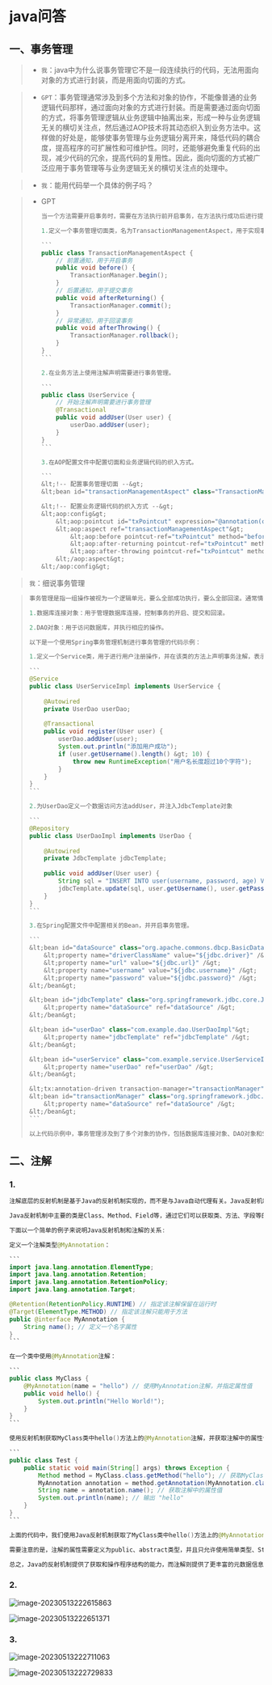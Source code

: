 # java问答

## 一、事务管理

> - `我`：java中为什么说事务管理它不是一段连续执行的代码，无法用面向对象的方式进行封装，而是用面向切面的方式。

> - `GPT`：事务管理通常涉及到多个方法和对象的协作，不能像普通的业务逻辑代码那样，通过面向对象的方式进行封装。而是需要通过面向切面的方式，将事务管理逻辑从业务逻辑中抽离出来，形成一种与业务逻辑无关的横切关注点，然后通过AOP技术将其动态织入到业务方法中。这样做的好处是，能够使事务管理与业务逻辑分离开来，降低代码的耦合度，提高程序的可扩展性和可维护性。同时，还能够避免重复代码的出现，减少代码的冗余，提高代码的复用性。因此，面向切面的方式被广泛应用于事务管理等与业务逻辑无关的横切关注点的处理中。

> - `我`：能用代码举一个具体的例子吗？

> - GPT
>
>   ```java
>   当一个方法需要开启事务时，需要在方法执行前开启事务，在方法执行成功后进行提交操作，如果方法执行失败则需要进行回滚操作。这里可以通过以下代码演示使用面向切面的方式实现事务管理：
>   
>   1.定义一个事务管理切面类，名为TransactionManagementAspect，用于实现事务管理逻辑。
>   
>   ​```
>   public class TransactionManagementAspect {
>       // 前置通知，用于开启事务
>       public void before() {
>           TransactionManager.begin();
>       }
>       // 后置通知，用于提交事务
>       public void afterReturning() {
>           TransactionManager.commit();
>       }
>       // 异常通知，用于回滚事务
>       public void afterThrowing() {
>           TransactionManager.rollback();
>       }
>   }
>   ​```
>   
>   2.在业务方法上使用注解声明需要进行事务管理。
>   
>   ​```
>   public class UserService {
>       // 开始注解声明需要进行事务管理
>       @Transactional
>       public void addUser(User user) {
>           userDao.addUser(user);
>       }
>   }
>   ​```
>   
>   3.在AOP配置文件中配置切面和业务逻辑代码的织入方式。
>   
>   ​```
>   &lt;!-- 配置事务管理切面 --&gt;
>   &lt;bean id="transactionManagementAspect" class="TransactionManagementAspect"/&gt;
>   
>   &lt;!-- 配置业务逻辑代码的织入方式 --&gt;
>   &lt;aop:config&gt;
>       &lt;aop:pointcut id="txPointcut" expression="@annotation(com.xxx.annotation.Transactional)" /&gt;
>       &lt;aop:aspect ref="transactionManagementAspect"&gt;
>           &lt;aop:before pointcut-ref="txPointcut" method="before"/&gt;
>           &lt;aop:after-returning pointcut-ref="txPointcut" method="afterReturning"/&gt;
>           &lt;aop:after-throwing pointcut-ref="txPointcut" method="afterThrowing"/&gt;
>       &lt;/aop:aspect&gt;
>   &lt;/aop:config&gt;
>   ```

> `我`：细说事务管理

> ```java
> 事务管理是指一组操作被视为一个逻辑单元，要么全部成功执行，要么全部回滚。通常情况下，一个事务涉及到多个方法和对象的协作，需要将这些操作作为一个整体来进行管理，以保证数据的一致性和完整性。在Java中，事务管理通常涉及到以下对象：
> 
> 1.数据库连接对象：用于管理数据库连接，控制事务的开启、提交和回滚。
> 
> 2.DAO对象：用于访问数据库，并执行相应的操作。
> 
> 以下是一个使用Spring事务管理机制进行事务管理的代码示例：
> 
> 1.定义一个Service类，用于进行用户注册操作，并在该类的方法上声明事务注解，表示该方法需要进行事务管理。
> 
> ​```
> @Service
> public class UserServiceImpl implements UserService {
>     
>     @Autowired
>     private UserDao userDao;
>     
>     @Transactional
>     public void register(User user) {
>         userDao.addUser(user);
>         System.out.println("添加用户成功");
>         if (user.getUsername().length() &gt; 10) {
>             throw new RuntimeException("用户名长度超过10个字符");
>         }
>     }
> }
> ​```
> 
> 2.为UserDao定义一个数据访问方法addUser，并注入JdbcTemplate对象
> 
> ​```
> @Repository
> public class UserDaoImpl implements UserDao {
>     
>     @Autowired
>     private JdbcTemplate jdbcTemplate;
>     
>     public void addUser(User user) {
>         String sql = "INSERT INTO user(username, password, age) VALUES (?, ?, ?)";
>         jdbcTemplate.update(sql, user.getUsername(), user.getPassword(), user.getAge());
>     }
> }
> ​```
> 
> 3.在Spring配置文件中配置相关的Bean，并开启事务管理。
> 
> ​```
> &lt;bean id="dataSource" class="org.apache.commons.dbcp.BasicDataSource"&gt;
>     &lt;property name="driverClassName" value="${jdbc.driver}" /&gt;
>     &lt;property name="url" value="${jdbc.url}" /&gt;
>     &lt;property name="username" value="${jdbc.username}" /&gt;
>     &lt;property name="password" value="${jdbc.password}" /&gt;
> &lt;/bean&gt;
> 
> &lt;bean id="jdbcTemplate" class="org.springframework.jdbc.core.JdbcTemplate"&gt;
>     &lt;property name="dataSource" ref="dataSource" /&gt;
> &lt;/bean&gt;
> 
> &lt;bean id="userDao" class="com.example.dao.UserDaoImpl"&gt;
>     &lt;property name="jdbcTemplate" ref="jdbcTemplate" /&gt;
> &lt;/bean&gt;
> 
> &lt;bean id="userService" class="com.example.service.UserServiceImpl"&gt;
>     &lt;property name="userDao" ref="userDao" /&gt;
> &lt;/bean&gt;
> 
> &lt;tx:annotation-driven transaction-manager="transactionManager"/&gt;
> &lt;bean id="transactionManager" class="org.springframework.jdbc.datasource.DataSourceTransactionManager"&gt;
>     &lt;property name="dataSource" ref="dataSource" /&gt;
> &lt;/bean&gt;
> ​```
> 
> 以上代码示例中，事务管理涉及到了多个对象的协作，包括数据库连接对象、DAO对象和Service对象，通过使用Spring的@Transactional注解声明事务管理，将多个操作作为事务的一个整体进行提交或回滚。其中，UserServiceImpl类的register方法通过事务注解开启事务，并在其中调用了UserDao的addUser方法。如果添加用户操作成功，则输出添加用户成功的信息，否则抛出异常，事务将自动回滚。整个事务管理逻辑由Spring框架帮我们完成，而无需我们直接操作数据库连接对象。
> ```

## 二、注解

### 1.

```java
注解底层的反射机制是基于Java的反射机制实现的，而不是与Java自动代理有关。Java反射机制允许程序在运行时检查和操作类、方法、字段等程序结构，包括获取它们的注解信息。

Java反射机制中主要的类是Class、Method、Field等，通过它们可以获取类、方法、字段等的信息，并且可以对它们进行一些操作。这些类也提供了获取注解信息的方法，例如：getAnnotation、getAnnotations、getDeclaredAnnotation等。

下面以一个简单的例子来说明Java反射机制和注解的关系:

定义一个注解类型@MyAnnotation：

​```
import java.lang.annotation.ElementType;
import java.lang.annotation.Retention;
import java.lang.annotation.RetentionPolicy;
import java.lang.annotation.Target;

@Retention(RetentionPolicy.RUNTIME) // 指定该注解保留在运行时
@Target(ElementType.METHOD) // 指定该注解只能用于方法
public @interface MyAnnotation {
    String name(); // 定义一个名字属性
}
​```

在一个类中使用@MyAnnotation注解：

​```
public class MyClass {
    @MyAnnotation(name = "hello") // 使用MyAnnotation注解，并指定属性值
    public void hello() {
        System.out.println("Hello World!");
    }
}
​```

使用反射机制获取MyClass类中hello()方法上的@MyAnnotation注解，并获取注解中的属性值：

​```
public class Test {
    public static void main(String[] args) throws Exception {
        Method method = MyClass.class.getMethod("hello"); // 获取MyClass类中的hello()方法
        MyAnnotation annotation = method.getAnnotation(MyAnnotation.class); // 获取hello()方法上的@MyAnnotation注解
        String name = annotation.name(); // 获取注解中的属性值
        System.out.println(name); // 输出 "hello"
    }
}
​```

上面的代码中，我们使用Java反射机制获取了MyClass类中hello()方法上的@MyAnnotation注解，并获取了注解中的属性值。

需要注意的是，注解的属性需要定义为public、abstract类型，并且只允许使用简单类型、String、Class、枚举、注解类型和以上类型的一位数组作为注解属性的类型。

总之，Java的反射机制提供了获取和操作程序结构的能力，而注解则提供了更丰富的元数据信息，这两个机制可以在一起使用，提供更强大的功能。
```

### 2.

![image-20230513222615863](https://gitee.com/chen-jiujia/typora-picgo/raw/master/img/202309251755064.png)

![image-20230513222651371](https://gitee.com/chen-jiujia/typora-picgo/raw/master/img/202309251755066.png)

### 3. 

![image-20230513222711063](https://gitee.com/chen-jiujia/typora-picgo/raw/master/img/202309251755067.png)

![image-20230513222729833](https://gitee.com/chen-jiujia/typora-picgo/raw/master/img/202309251755068.png)